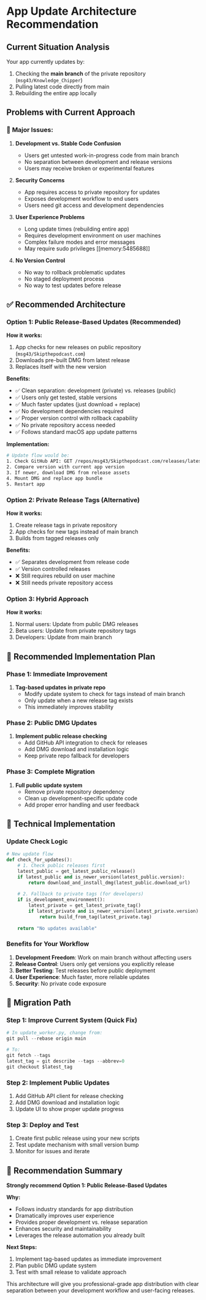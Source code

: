# App Update Architecture Recommendation

## Current Situation Analysis

Your app currently updates by:
1. Checking the **main branch** of the private repository (`msg43/Knowledge_Chipper`)
2. Pulling latest code directly from main
3. Rebuilding the entire app locally

## Problems with Current Approach

### 🚨 **Major Issues:**

1. **Development vs. Stable Code Confusion**
   - Users get untested work-in-progress code from main branch
   - No separation between development and release versions
   - Users may receive broken or experimental features

2. **Security Concerns**
   - App requires access to private repository for updates
   - Exposes development workflow to end users
   - Users need git access and development dependencies

3. **User Experience Problems**
   - Long update times (rebuilding entire app)
   - Requires development environment on user machines
   - Complex failure modes and error messages
   - May require sudo privileges [[memory:5485688]]

4. **No Version Control**
   - No way to rollback problematic updates
   - No staged deployment process
   - No way to test updates before release

## ✅ **Recommended Architecture**

### **Option 1: Public Release-Based Updates (Recommended)**

**How it works:**
1. App checks for new releases on public repository (`msg43/Skipthepodcast.com`)
2. Downloads pre-built DMG from latest release
3. Replaces itself with the new version

**Benefits:**
- ✅ Clean separation: development (private) vs. releases (public)
- ✅ Users only get tested, stable versions
- ✅ Much faster updates (just download + replace)
- ✅ No development dependencies required
- ✅ Proper version control with rollback capability
- ✅ No private repository access needed
- ✅ Follows standard macOS app update patterns

**Implementation:**
```bash
# Update flow would be:
1. Check GitHub API: GET /repos/msg43/Skipthepodcast.com/releases/latest
2. Compare version with current app version
3. If newer, download DMG from release assets
4. Mount DMG and replace app bundle
5. Restart app
```

### **Option 2: Private Release Tags (Alternative)**

**How it works:**
1. Create release tags in private repository
2. App checks for new tags instead of main branch
3. Builds from tagged releases only

**Benefits:**
- ✅ Separates development from release code
- ✅ Version controlled releases
- ❌ Still requires rebuild on user machine
- ❌ Still needs private repository access

### **Option 3: Hybrid Approach**

**How it works:**
1. Normal users: Update from public DMG releases
2. Beta users: Update from private repository tags
3. Developers: Update from main branch

## 🎯 **Recommended Implementation Plan**

### Phase 1: Immediate Improvement
1. **Tag-based updates in private repo**
   - Modify update system to check for tags instead of main branch
   - Only update when a new release tag exists
   - This immediately improves stability

### Phase 2: Public DMG Updates
1. **Implement public release checking**
   - Add GitHub API integration to check for releases
   - Add DMG download and installation logic
   - Keep private repo fallback for developers

### Phase 3: Complete Migration
1. **Full public update system**
   - Remove private repository dependency
   - Clean up development-specific update code
   - Add proper error handling and user feedback

## 🔧 **Technical Implementation**

### Update Check Logic
```python
# New update flow
def check_for_updates():
    # 1. Check public releases first
    latest_public = get_latest_public_release()
    if latest_public and is_newer_version(latest_public.version):
        return download_and_install_dmg(latest_public.download_url)
    
    # 2. Fallback to private tags (for developers)
    if is_development_environment():
        latest_private = get_latest_private_tag()
        if latest_private and is_newer_version(latest_private.version):
            return build_from_tag(latest_private.tag)
    
    return "No updates available"
```

### Benefits for Your Workflow
1. **Development Freedom**: Work on main branch without affecting users
2. **Release Control**: Users only get versions you explicitly release
3. **Better Testing**: Test releases before public deployment
4. **User Experience**: Much faster, more reliable updates
5. **Security**: No private code exposure

## 🚀 **Migration Path**

### Step 1: Improve Current System (Quick Fix)
```python
# In update_worker.py, change from:
git pull --rebase origin main

# To:
git fetch --tags
latest_tag = git describe --tags --abbrev=0
git checkout $latest_tag
```

### Step 2: Implement Public Updates
1. Add GitHub API client for release checking
2. Add DMG download and installation logic
3. Update UI to show proper update progress

### Step 3: Deploy and Test
1. Create first public release using your new scripts
2. Test update mechanism with small version bump
3. Monitor for issues and iterate

## 🎯 **Recommendation Summary**

**Strongly recommend Option 1: Public Release-Based Updates**

**Why:**
- Follows industry standards for app distribution
- Dramatically improves user experience
- Provides proper development vs. release separation
- Enhances security and maintainability
- Leverages the release automation you already built

**Next Steps:**
1. Implement tag-based updates as immediate improvement
2. Plan public DMG update system
3. Test with small release to validate approach

This architecture will give you professional-grade app distribution with clear separation between your development workflow and user-facing releases.
